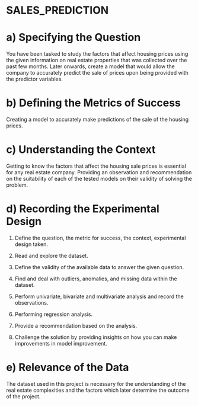 # SALES_PREDICTION
# a) Specifying the Question
You have been tasked to study the factors that affect housing prices using the given information on real estate properties that was collected over the past few months. Later onwards, create a model that would allow the company to accurately predict the sale of prices upon being provided with the predictor variables.


# b) Defining the Metrics of Success
Creating a model to accurately make predictions of the sale of the housing prices.


# c) Understanding the Context
Getting to know the factors that affect the housing sale prices is essential for any real estate company. Providing an observation and recommendation on the suitability of each of the tested models on their validity of solving the problem.


# d) Recording the Experimental Design
1. Define the question, the metric for success, the context, experimental design taken.

2. Read and explore the dataset.

3. Define the validity of the available data to answer the given question.

4. Find and deal with outliers, anomalies, and missing data within the dataset.

5. Perform univariate, bivariate and multivariate analysis and record the observations.

6. Performing regression analysis.

7. Provide a recommendation based on the analysis.

8. Challenge the solution by providing insights on how you can make improvements in model improvement.


# e) Relevance of the Data
The dataset used in this project is necessary for the understanding of the real estate complexities and the factors which later determine the outcome of the project.
